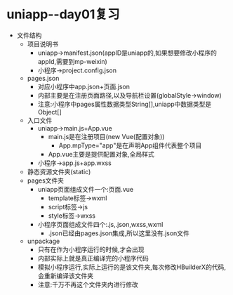 # uniapp--day01复习

- 文件结构
  - 项目说明书
    - uniapp->manifest.json(appID是uniapp的,如果想要修改小程序的appId,需要到mp-weixin)
    - 小程序->project.config.json
  - pages.json
    - 对应小程序中app.json+页面.json
    - 内部主要是在注册页面路径,以及导航栏设置(globalStyle->window)
    - 注意:小程序中pages属性数据类型String[],uniapp中数据类型是Object[]
  - 入口文件
    - uniapp->main.js+App.vue
      - main.js是在注册项目(new Vue(配置对象))
        - App.mpType="app"是在声明App组件代表整个项目
      - App.vue主要是提供配置对象,全局样式
    - 小程序->app.js+app.wxss
  - 静态资源文件夹(static)
  - pages文件夹
    - uniapp页面组成文件一个:页面.vue
      - template标签->wxml
      - script标签->js
      - style标签->wxss
    - 小程序页面组成文件四个:.js,.json,wxss,wxml
      - .json已经由pages.json集成,所以这里没有.json文件
  - unpackage
    - 只有在作为小程序运行的时候,才会出现
    - 内部实际上就是真正编译完的小程序代码
    - 模拟小程序运行,实际上运行的是该文件夹,每次修改HBuilderX的代码,会重新编译该文件夹
    - 注意:千万不再这个文件夹内进行修改

